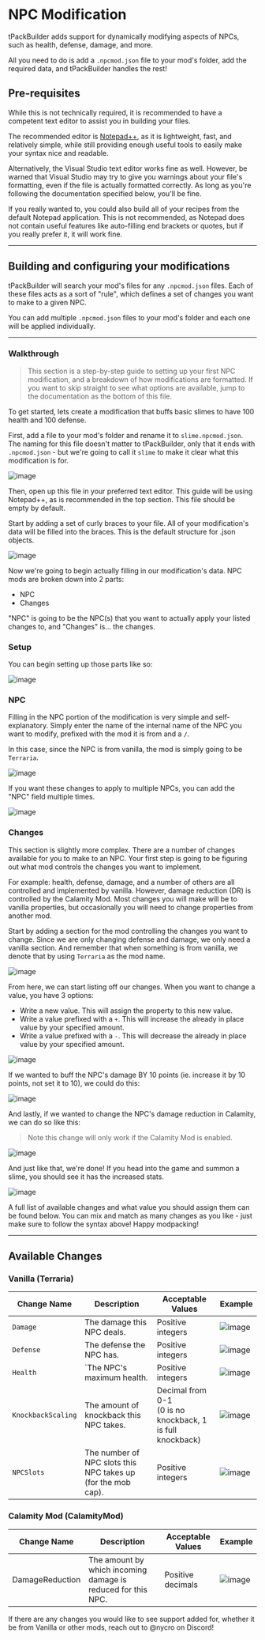 # NPC Modification

tPackBuilder adds support for dynamically modifying aspects of NPCs, such as health, defense, damage, and more.

All you need to do is add a `.npcmod.json` file to your mod's folder, add the required data, and tPackBuilder handles the rest!

## Pre-requisites

While this is not technically required, it is recommended to have a competent text editor to assist you in building your files.

The recommended editor is [Notepad++](https://notepad-plus-plus.org/), as it is lightweight, fast, and relatively simple, while still providing enough useful tools to easily make your syntax nice and readable.

Alternatively, the Visual Studio text editor works fine as well. However, be warned that Visual Studio may try to give you warnings about your file's formatting, even if the file is actually formatted correctly. As long as you're following the documentation specified below, you'll be fine.

If you really wanted to, you could also build all of your recipes from the default Notepad application. This is not recommended, as Notepad does not contain useful features like auto-filling end brackets or quotes, but if you really prefer it, it will work fine.

***

## Building and configuring your modifications
tPackBuilder will search your mod's files for any `.npcmod.json` files. Each of these files acts as a sort of "rule", which defines a set of changes you want to make to a given NPC.

You can add multiple `.npcmod.json` files to your mod's folder and each one will be applied individually.

***

### Walkthrough
> This section is a step-by-step guide to setting up your first NPC modification, and a breakdown of how modifications are formatted. If you want to skip straight to see what options are available, jump to the documentation as the bottom of this file.

To get started, lets create a modification that buffs basic slimes to have 100 health and 100 defense.

First, add a file to your mod's folder and rename it to `slime.npcmod.json`. The naming for this file doesn't matter to tPackBuilder, only that it ends with `.npcmod.json` - but we're going to call it `slime` to make it clear what this modification is for.

![image](https://github.com/user-attachments/assets/d73bb3db-6f70-4820-8d01-c49feab2258c)

Then, open up this file in your preferred text editor. This guide will be using Notepad++, as is recommended in the top section. This file should be empty by default.

Start by adding a set of curly braces to your file. All of your modification's data will be filled into the braces. This is the default structure for .json objects.

![image](https://github.com/user-attachments/assets/d6662f90-45b6-480c-8f3a-e84878212021)

Now we're going to begin actually filling in our modification's data. NPC mods are broken down into 2 parts:
- NPC
- Changes

"NPC" is going to be the NPC(s) that you want to actually apply your listed changes to, and "Changes" is... the changes.

### Setup

You can begin setting up those parts like so:

![image](https://github.com/user-attachments/assets/2a9119ce-75b7-4e97-b21a-c08a09c06564)

### NPC

Filling in the NPC portion of the modification is very simple and self-explanatory. Simply enter the name of the internal name of the NPC you want to modify, prefixed with the mod it is from and a `/`.

In this case, since the NPC is from vanilla, the mod is simply going to be `Terraria`.

![image](https://github.com/user-attachments/assets/8e8206cd-431e-4e09-aab6-1a2da5966773)

If you want these changes to apply to multiple NPCs, you can add the "NPC" field multiple times.

![image](https://github.com/user-attachments/assets/d2bdb308-a99a-4dec-93d2-468b8cf96af6)

### Changes

This section is slightly more complex. There are a number of changes available for you to make to an NPC. Your first step is going to be figuring out what mod controls the changes you want to implement.

For example: health, defense, damage, and a number of others are all controlled and implemented by vanilla. However, damage reduction (DR) is controlled by the Calamity Mod. Most changes you will make will be to vanilla properties, but occasionally you will need to change properties from another mod.

Start by adding a section for the mod controlling the changes you want to change. Since we are only changing defense and damage, we only need a vanilla section. And remember that when something is from vanilla, we denote that by using `Terraria` as the mod name.

![image](https://github.com/user-attachments/assets/f3dc6850-c653-4537-8551-0eff1aa6954f)

From here, we can start listing off our changes. When you want to change a value, you have 3 options:
- Write a new value. This will assign the property to this new value.
- Write a value prefixed with a `+`. This will increase the already in place value by your specified amount.
- Write a value prefixed with a `-`. This will decrease the already in place value by your specified amount.

![image](https://github.com/user-attachments/assets/952a26ff-6b8d-409e-8893-205938dcf234)

If we wanted to buff the NPC's damage BY 10 points (ie. increase it by 10 points, not set it to 10), we could do this:

![image](https://github.com/user-attachments/assets/a5ed443c-44e2-4cbd-96f8-85829b1a653d)

And lastly, if we wanted to change the NPC's damage reduction in Calamity, we can do so like this:
> Note this change will only work if the Calamity Mod is enabled.

![image](https://github.com/user-attachments/assets/54ee2e58-fce8-4df5-bf0b-6bb460f41b43)

And just like that, we're done! If you head into the game and summon a slime, you should see it has the increased stats.

![image](https://github.com/user-attachments/assets/2965b896-5c08-4930-bb5e-f355861c8a92)

A full list of available changes and what value you should assign them can be found below. You can mix and match as many changes as you like - just make sure to follow the syntax above! Happy modpacking!

***

## Available Changes

### Vanilla (Terraria)
| Change Name | Description | Acceptable Values | Example |
| ----------- | ----------- | ----------------- | ------- |
| `Damage` | The damage this NPC deals. | Positive integers | ![image](https://github.com/user-attachments/assets/6d255d2c-e6a9-4a6c-b1f7-3bb5fa74b4b4) |
| `Defense` | The defense the NPC has. | Positive integers | ![image](https://github.com/user-attachments/assets/2571f6df-e3ab-4ae3-82cb-2e5ea398d0eb) |
| `Health` | `The NPC's maximum health. | Positive integers | ![image](https://github.com/user-attachments/assets/aea09a00-1188-431a-ac9b-94c2519530e9) |
| `KnockbackScaling` | The amount of knockback this NPC takes. | Decimal from 0-1<br/>(0 is no knockback, 1 is full knockback) | ![image](https://github.com/user-attachments/assets/74821aed-a80e-4f2c-af57-81a8229955e1) |
| `NPCSlots` | The number of NPC slots this NPC takes up (for the mob cap). | Positive integers | ![image](https://github.com/user-attachments/assets/2bce356c-8235-429e-8f07-10dd661b43dd) |

### Calamity Mod (CalamityMod)
| Change Name | Description | Acceptable Values | Example |
| ----------- | ----------- | ----------------- | ------- |
| DamageReduction | The amount by which incoming damage is reduced for this NPC. | Positive decimals | ![image](https://github.com/user-attachments/assets/5d7e803c-3a44-4e9f-aaf4-75560cc1babe) |

If there are any changes you would like to see support added for, whether it be from Vanilla or other mods, reach out to @nycro on Discord!
